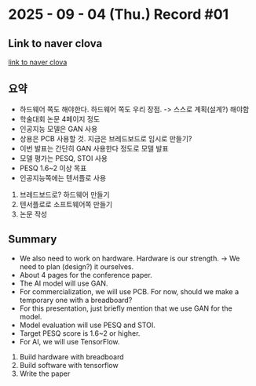 # 2025 - 09 - 04 (Thu.) Record #01

## Link to naver clova

[link to naver clova](https://clovanote.naver.com/s/GZjcAU6ygaZZ87KEFnQCT7S)

## 요약

* 하드웨어 쪽도 해야한다. 하드웨어 쪽도 우리 장점. -> 스스로 계획(설계?) 해야함
* 학술대회 논문 4페이지 정도
* 인공지능 모델은 GAN 사용
* 상용은 PCB 사용할 것. 지금은 브레드보드로 임시로 만들기?
* 이번 발표는 간단히 GAN 사용한다 정도로 모델 발표
* 모델 평가는 PESQ, STOI 사용
* PESQ 1.6~2 이상 목표
* 인공지능쪽에는 텐서플로 사용

1. 브레드보드로? 하드웨어 만들기
2. 텐서플로로 소프트웨어쪽 만들기
3. 논문 작성

## Summary

* We also need to work on hardware. Hardware is our strength. -> We need to plan (design?) it ourselves.
* About 4 pages for the conference paper.
* The AI model will use GAN.
* For commercialization, we will use PCB. For now, should we make a temporary one with a breadboard?
* For this presentation, just briefly mention that we use GAN for the model.
* Model evaluation will use PESQ and STOI.
* Target PESQ score is 1.6~2 or higher.
* For AI, we will use TensorFlow.

1. Build hardware with breadboard
2. Build software with tensorflow
3. Write the paper
